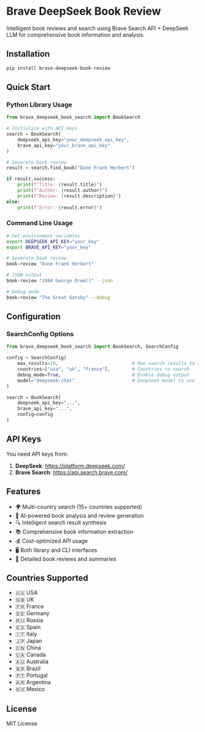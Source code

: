# Brave DeepSeek Book Review

Intelligent book reviews and search using Brave Search API + DeepSeek LLM for comprehensive book information and analysis.

## Installation

```bash
pip install brave-deepseek-book-review
```

## Quick Start

### Python Library Usage

```python
from brave_deepseek_book_search import BookSearch

# Initialize with API keys
search = BookSearch(
    deepseek_api_key="your_deepseek_api_key",
    brave_api_key="your_brave_api_key"
)

# Generate book review
result = search.find_book("Dune Frank Herbert")

if result.success:
    print(f"Title: {result.title}")
    print(f"Author: {result.author}")
    print(f"Review: {result.description}")
else:
    print(f"Error: {result.error}")
```

### Command Line Usage

```bash
# Set environment variables
export DEEPSEEK_API_KEY="your_key"
export BRAVE_API_KEY="your_key" 

# Generate book review
book-review "Dune Frank Herbert"

# JSON output
book-review "1984 George Orwell" --json

# Debug mode
book-review "The Great Gatsby" --debug
```

## Configuration

### SearchConfig Options

```python
from brave_deepseek_book_search import BookSearch, SearchConfig

config = SearchConfig(
    max_results=10,                           # Max search results to analyze
    countries=["usa", "uk", "france"],        # Countries to search
    debug_mode=True,                          # Enable debug output
    model="deepseek-chat"                     # DeepSeek model to use
)

search = BookSearch(
    deepseek_api_key="...",
    brave_api_key="...", 
    config=config
)
```

## API Keys

You need API keys from:

1. **DeepSeek**: https://platform.deepseek.com/
2. **Brave Search**: https://api.search.brave.com/

## Features

- 🌍 Multi-country search (15+ countries supported)
- 🤖 AI-powered book analysis and review generation
- 🔍 Intelligent search result synthesis
- 📚 Comprehensive book information extraction
- 💰 Cost-optimized API usage
- 🖥️ Both library and CLI interfaces
- 📖 Detailed book reviews and summaries

## Countries Supported

- 🇺🇸 USA
- 🇬🇧 UK  
- 🇫🇷 France
- 🇩🇪 Germany
- 🇷🇺 Russia
- 🇪🇸 Spain
- 🇮🇹 Italy
- 🇯🇵 Japan
- 🇨🇳 China
- 🇨🇦 Canada
- 🇦🇺 Australia
- 🇧🇷 Brazil
- 🇵🇹 Portugal
- 🇦🇷 Argentina
- 🇲🇽 Mexico

## License

MIT License